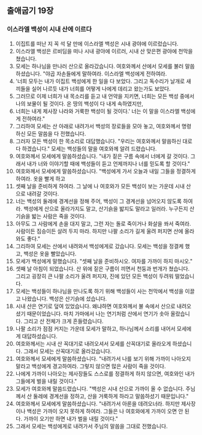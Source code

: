 ## 출애굽기 19장

### 이스라엘 백성이 시내 산에 이르다
1. 이집트를 떠난 지 꼭 석 달 만에 이스라엘 백성은 시내 광야에 이르렀습니다.
2. 이스라엘 백성은 르비딤을 떠나 시내 광야에 이르러, 시내 산 맞은편 광야에 천막을 쳤습니다.
3. 모세는 하나님을 만나러 산으로 올라갔습니다. 여호와께서 산에서 모세를 불러 말씀하셨습니다. "야곱 자손들에게 말하여라. 이스라엘 백성에게 전하여라.
4. '너희 모두는 내가 이집트 백성에게 한 일을 다 보았다. 그리고 독수리가 날개로 새끼들을 실어 나르듯 내가 너희를 어떻게 나에게 데리고 왔는가도 보았다.
5. 그러므로 이제 너희가 내 목소리를 듣고 내 언약을 지키면, 너희는 모든 백성 중에서 나의 보물이 될 것이다. 온 땅의 백성이 다 내게 속하였지만,
6. 너희는 내게 제사장 나라와 거룩한 백성이 될 것이다.' 너는 이 말을 이스라엘 백성에게 전하여라."
7. 그리하여 모세는 산 아래로 내려가서 백성의 장로들을 모아 놓고, 여호와께서 명령하신 모든 말씀을 다 전했습니다.
8. 그러자 모든 백성이 한 목소리로 대답했습니다. "우리는 여호와께서 말씀하신 대로 다 하겠습니다." 모세는 백성들의 말을 여호와께 알려 드렸습니다.
9. 여호와께서 모세에게 말씀하셨습니다. "내가 짙은 구름 속에서 너에게 갈 것이다. 그래서 내가 너와 이야기할 때에 백성들이 듣고 언제까지나 너를 믿도록 할 것이다."
10. 여호와께서 모세에게 말씀하셨습니다. "백성에게 가서 오늘과 내일 그들을 정결하게 하여라. 옷을 빨게 하고
11. 셋째 날을 준비하게 하여라. 그 날에 나 여호와가 모든 백성이 보는 가운데 시내 산으로 내려갈 것이다.
12. 너는 백성의 둘레에 경계선을 정해 주어, 백성이 그 경계선을 넘어오지 않도록 하여라. 백성에게 산으로 올라가지도 말고, 산기슭을 밟지도 말라고 일러라. 누구든지 산기슭을 밟는 사람은 죽을 것이다.
13. 아무도 그 사람에게 손을 대지 말고, 그런 자는 돌로 죽이거나 화살을 쏴서 죽여라. 사람이든 짐승이든 살려 두지 마라. 하지만 나팔 소리가 길게 울려 퍼지면 산에 올라와도 좋다."
14. 그리하여 모세는 산에서 내려와서 백성에게로 갔습니다. 모세는 백성을 정결케 했고, 백성은 옷을 빨았습니다.
15. 모세가 백성에게 말했습니다. "셋째 날을 준비하시오. 여자를 가까이 하지 마시오."
16. 셋째 날 아침이 되었습니다. 산 위에 짙은 구름이 끼면서 천둥과 번개가 쳤습니다. 그리고 굉장히 큰 나팔 소리가 울려 퍼지자, 진에 있던 모든 백성이 두려워 떨었습니다.
17. 모세는 백성들이 하나님을 만나도록 하기 위해 백성들이 사는 천막에서 백성을 이끌고 나왔습니다. 백성은 산기슭에 섰습니다.
18. 시내 산은 연기로 덮여 있었습니다. 왜냐하면 여호와께서 불 속에서 산으로 내려오셨기 때문이었습니다. 마치 가마에서 나는 연기처럼 산에서 연기가 솟아 올랐습니다. 그리고 산 전체가 크게 흔들렸습니다.
19. 나팔 소리가 점점 커지는 가운데 모세가 말하고, 하나님께서 소리를 내어서 모세에게 대답하셨습니다.
20. 여호와께서는 시내 산 꼭대기로 내려오셔서 모세를 산꼭대기로 올라오게 하셨습니다. 그래서 모세는 산꼭대기로 올라갔습니다.
21. 여호와께서 모세에게 말씀하셨습니다. "내려가서 나를 보기 위해 가까이 나아오지 말라고 백성에게 경고하여라. 그렇지 않으면 많은 사람이 죽을 것이다.
22. 나에게 가까이 나아오는 제사장들도 스스로를 정결하게 하지 않으면, 여호와인 내가 그들에게 벌을 내릴 것이다."
23. 모세가 여호와께 말씀드렸습니다. "백성은 시내 산으로 가까이 올 수 없습니다. 주님께서 산 둘레에 경계선을 정하고, 산을 거룩하게 하라고 말씀하셨기 때문입니다."
24. 여호와께서 모세에게 말씀하셨습니다. "내려가서 아론을 데려오너라. 하지만 제사장이나 백성은 가까이 오지 못하게 하여라. 그들은 나 여호와에게 가까이 오면 안 된다. 가까이 오기만 하면 내가 벌을 내릴 것이다."
25. 그래서 모세는 백성에게로 내려가서 주님의 말씀을 그대로 전했습니다.